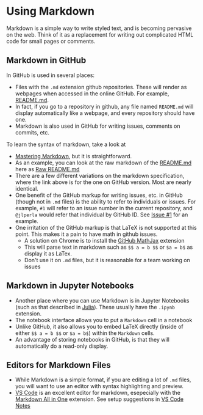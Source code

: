 # Using Markdown
Markdown is a simple way to write styled text, and is becoming pervasive on the web.  Think of it as a replacement for writing out complicated HTML code for small pages or comments.

## Markdown in GitHub
In GitHub is used in several places:

- Files with the `.md` extension github repositories.  These will render as webpages when accessed in the online GitHub.  For example, [README.md](README.md).
- In fact, if you go to a repository in github, any file named `README.md` will display automatically like a webpage, and every repository should have one.
- Markdown is also used in GitHub for writing issues, comments on commits, etc.  

To learn the syntax of markdown, take a look at
- [Mastering Markdown](https://guides.github.com/features/mastering-markdown/), but it is straightforward.
- As an example, you can look at the raw markdown of the [README.md](README.md) here as [Raw README.md](https://raw.githubusercontent.com/ubcecon/tutorials/master/README.md)
- There are a few different variations on the markdown specification, where the link above is for the one on GitHub version.  Most are nearly identical.
- One benefit of the GitHub markup for writing issues, etc. in GitHub (though not in `.md` files) is the ability to refer to individuals or issues.  For example, `#1` will refer to an issue number in the current repository, and `@jlperla` would refer that individual by GitHub ID. See [Issue #1](https://github.com/ubcecon/tutorials/issues/1) for an example.
- One irritation of the GitHub markup is that LaTeX is not supported at this point.  This makes it a pain to have math in github issues.
    - A solution on Chrome is to install the [GitHub MathJax](https://github.com/orsharir/github-mathjax) extension
    - This will parse text in markdown such as `$$ a = b $$` or `$a = b$` as display it as LaTex.
    - Don't use it on `.md` files, but it is reasonable for a team working on issues

## Markdown in Jupyter Notebooks

- Another place where you can use Markdown is in Jupyter Notebooks (such as that described in [Julia](https://github.com/econtoolkit/julia)).  These usually have the `.ipynb` extension.
- The notebook interface allows you to put a `Markdown` cell in a notebook
- Unlike GitHub, it also allows you to embed LaTeX directly (inside of either `$$ a = b $$` or `$a = b$`) within the `Markdown` cells.
- An advantage of storing notebooks in GitHub, is that they will automatically do a read-only display.

## Editors for Markdown Files
- While Markdown is a simple format, if you are editing a lot of `.md` files, you will want to use an editor with syntax highlighting and preview.
- [VS Code](https://github.com/Microsoft/vscode) is an excellent editor for markdown, esepecially with the [Markdown All in One](https://marketplace.visualstudio.com/items?itemName=yzhang.markdown-all-in-one) extension.  See setup suggestions in [VS Code Notes](vscode.md#general-setup)